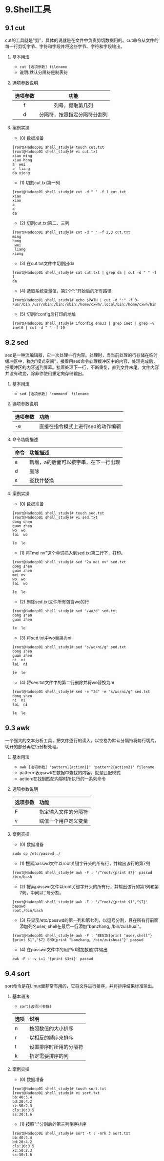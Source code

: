 # 9.Shell工具
## 9.1 cut
cut的工具就是"剪"，具体的说就是在文件中负责剪切数据用的。cut命令从文件的每一行剪切字节、字符和字段并将这些字节、字符和字段输出。
1. 基本用法
   - `cut [选项参数] filename`
   - 说明:默认分隔符是制表符
2. 选项参数说明

    | 选项参数 | 功能 |
    | :---: | :---: |
    | f | 列号，提取第几列 |
    | d | 分隔符，按照指定分隔符分割列 |

3. 案例实操
   - (0) 数据准备
   ```
   [root@Hadoop01 shell_study]# touch cut.txt
   [root@Hadoop01 shell_study]# vi cut.txt 
   xiao ming
   xiao hong
   a  wei
   a  liang
   da xiong
   ```
   - (1) 切割cut.txt第一列
   ```
   [root@Hadoop01 shell_study]# cut -d " " -f 1 cut.txt 
   xiao
   xiao
   a
   a
   da
   ```
   - (2) 切割cut.txt第二、三列
   ```
   [root@Hadoop01 shell_study]# cut -d " " -f 2,3 cut.txt 
   ming
   hong
    wei
    liang
   xiong
   ```
   - (3) 在cut.txt文件中切割出da
   ```
   [root@Hadoop01 shell_study]# cat cut.txt | grep da | cut -d " " -f 1
   da
   ```
   - (4) 选取系统变量值，第2个":"开始后的所有路径:
   ```
   [root@Hadoop01 shell_study]# echo $PATH | cut -d ":" -f 3-
   /usr/bin:/usr/sbin:/bin:/sbin:/home/cxwh/.local/bin:/home/cxwh/bin
   ```
   - (5) 切割ifconfig后打印的地址
   ```
   [root@Hadoop01 shell_study]# ifconfig ens33 | grep inet | grep -v inet6 | cut -d " " -f 10
   ```
## 9.2 sed
sed是一种流编辑器，它一次处理一行内容。处理时，当当前处理的行存储在临时缓冲区中，称为"模式空间"，接着用sed命令处理缓冲区中的内容，处理完成后，把缓冲区的内容送到屏幕。接着处理下一行，不断重复，直到文件末尾。文件内容并没有改变，除非你使用重定向存储输出。
1. 基本用法
   - `sed [选项参数] 'command' filename`
2. 选项参数说明

    | 选项参数 | 功能 |
    | :--- | :--- |
    | -e | 直接在指令模式上进行sed的动作编辑 |
    
3. 命令功能描述

    | 命令 | 功能描述 |
    | :--- | :--- |
    | a | 新增，a的后面可以接字串，在下一行出现 |
    | d | 删除 |
    | s | 查找并替换 |
    
4. 案例实操
   - (0) 数据准备
   ```
   [root@Hadoop01 shell_study]# touch sed.txt
   [root@Hadoop01 shell_study]# vi sed.txt 
   dong shen
   guan zhen
   wo  wo
   lai  wo
   
   le  le
   ```
   - (1) 将"mei nv"这个单词插入到sed.txt第二行下，打印。
   ```
   [root@Hadoop01 shell_study]# sed "2a mei nv" sed.txt 
   dong shen
   guan zhen
   mei nv
   wo  wo
   lai  wo
   
   le  le
   ```
   - (2) 删除sed.txt文件所有包含wo的行
   ```
   [root@Hadoop01 shell_study]# sed "/wo/d" sed.txt 
   dong shen
   guan zhen
   
   le  le
   ```
   - (3) 将sed.txt中wo替换为ni
   ```
   [root@Hadoop01 shell_study]# sed "s/wo/ni/g" sed.txt 
   dong shen
   guan zhen
   ni  ni
   lai  ni
   
   le  le
   ```
   - (4) 将sen.txt文件中的第二行删除并将wo替换为ni
   ```
   [root@Hadoop01 shell_study]# sed -e "2d" -e "s/wo/ni/g" sed.txt 
   dong shen
   ni  ni
   lai  ni
   
   le  le
   ```
## 9.3 awk
一个强大的文本分析工具，把文件逐行的读入，以空格为默认分隔符将每行切片，切开的部分再进行分析处理。
1. 基本用法
   - `awk [选项参数] 'pattern1{action1}' 'pattern2{action2}' filename`
   - pattern:表示awk在数据中查找的内容，就是匹配模式
   - action:在找到匹配内容时所执行的一系列命令
2. 选项参数说明

    | 选项参数 | 功能 |
    | :--- | :--- |
    | F | 指定输入文件的分隔符 |
    | v | 赋值一个用户定义变量 |

3. 案例实操
   - (0) 数据准备
   ```
   sudo cp /etc/passwd ./
   ```
   - (1) 搜索passwd文件以root关键字开头的所有行，并输出该行的第7列
   ```
   [root@Hadoop01 shell_study]# awk -F : '/^root/{print $7}' passwd 
   /bin/bash
   ```
   - (2) 搜索passwd文件以root关键字开头的所有行，并输出该行的第1列和第7列，中间以','号分割。
   ```
   [root@Hadoop01 shell_study]# awk -F : '/^root/{print $1","$7}' passwd 
   root,/bin/bash
   ```
   - (3) 只显示/etc/passwd的第一列和第七列，以逗号分割，且在所有行前面添加列名user, shell在最后一行添加"banzhang, /bin/zuishuai"。
   ```
   [root@Hadoop01 shell_study]# awk -F : 'BEGIN{print "user,shell"} {print $1","$7} END{print "banzhang, /bin/zuishuai"}' passwd 
   ```
   - (4) 在passwd文件中的用户id增加数值1并输出
   ```
   awk -F : -v i=1 '{print $3+i}' passwd
   ```
## 9.4 sort
sort命令是在Linux里非常有用的，它将文件进行排序，并将排序结果标准输出。
1. 基本语法
   - `sort(选项)(参数)`
   
    | 选项 | 说明 |
    | :--- | :--- |
    | n | 按照数值的大小排序 |
    | r | 以相反的顺序来排序 |
    | t | 设置排序时所用的分隔符 |
    | k | 指定需要排序的列 |

2. 案例实操
   - (0) 数据准备
   ```
   [root@Hadoop01 shell_study]# touch sort.txt
   [root@Hadoop01 shell_study]# vi sort.txt 
   bb:40:5.4
   bd:20:4.2
   xz:50:2.3
   cls:10:3.5
   ss:30:1.6
   ```
   - (1) 按照":"分割后的第三列倒序排序
   ```
   [root@Hadoop01 shell_study]# sort -t : -nrk 3 sort.txt 
   bb:40:5.4
   bd:20:4.2
   cls:10:3.5
   xz:50:2.3
   ss:30:1.6
   ```